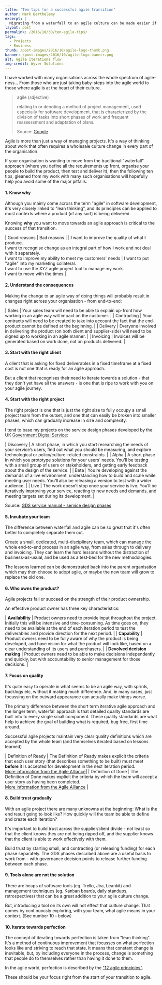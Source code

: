 ```yaml
---
title: 'Ten tips for a successful agile transition'
author: Mark Berthelemy
excerpt: |
  Migrating from a waterfall to an agile culture can be made easier if you follow my ten tips
layout: post
permalink: /2016/10/30/ten-agile-tips/
tags:
  - Projects
  - Business
thumb: /post-images/2016/10/agile-logo-thumb.png
banner: /post-images/2016/10/agile-logo-banner.png
alt: Agile iterations flow
img-credit: Wyver Solutions
---
```

I have worked with many organisations across the whole spectrum of agile-ness... From those who are just taking baby-steps into the agile world to those where agile is at the heart of their culture.

> agile (adjective)
>
> relating to or denoting a method of project management, used especially for software development, that is characterized by the division of tasks into short phases of work and frequent reassessment and adaptation of plans.
>
> Source: <a href="https://www.google.co.uk/search?q=agile+definition&oq=agile+definition" target="_blank">Google</a>

Agile is more than just a way of managing projects. It's a way of thinking about work that often requires a wholesale culture change in every part of the organisation.

If your organisation is wanting to move from the traditional "waterfall" approach (where you define all the requirements up front, organise your people to build the product, then test and deliver it), then the following ten tips, gleaned from my work with many such organisations will hopefully help you avoid some of the major pitfalls.

#### 1. Know why

Although you mainly come across the term "agile" in software development, it's very closely linked to "lean thinking", and its principles can be applied to most contexts where a product (of any sort) is being delivered.

Knowing **why** you want to move towards an agile approach is critical to the success of that transition.

| Good reasons | Bad reasons |
| I want to improve the quality of what I produce.<br />I want to recognise change as an integral part of how I work and not deal with it separately.<br />I want to improve my ability to meet my customers' needs | I want to put "agile" into my marketing collateral.<br />I want to use the XYZ agile project tool to manage my work.<br />I want to move with the times |

#### 2. Understand the consequences

Making the change to an agile way of doing things will probably result in changes right across your organisation - from end-to-end:

| Sales | Your sales team will need to be able to explain up-front how working in an agile way will impact on the customer. |
| Contracting | Your contracts will need to be created to take into account the fact that the end-product cannot be defined at the beginning. |
| Delivery | Everyone involved in delivering the product (on both client and supplier-side) will need to be signed up to working in an agile manner. |
| Invoicing | Invoices will be generated based on work done, not on products delivered. |

#### 3. Start with the right client

A client that is asking for fixed deliverables in a fixed timeframe at a fixed cost is not one that is ready for an agile approach.

But a client that recognises their need to iterate towards a solution - that they don't yet have all the answers - is one that is ripe to work with you on your agile journey.

#### 4. Start with the right project

The right project is one that is just the right size to fully occupy a small project team from the outset, and one that can easily be broken into smaller phases, which can gradually increase in size and complexity.

I tend to base my projects on the service design phases developed by the UK <a href="https://gds.blog.gov.uk/">Government Digital Service</a>:

| Discovery | A short phase, in which you start researching the needs of your service’s users, find out what you should be measuring, and explore technological or policy/culture-related constraints. |
| Alpha | A short phase in which you prototype solutions for your users' needs. You’ll be testing with a small group of users or stakeholders, and getting early feedback about the design of the service. |
| Beta | You’re developing against the demands of a live environment, understanding how to build and scale while meeting user needs. You’ll also be releasing a version to test with a wider audience. |
| Live | The work doesn’t stop once your service is live. You’ll be iteratively improving your service, reacting to new needs and demands, and meeting targets set during its development. |

Source: <a href="https://www.gov.uk/service-manual/phases" target="_blank">GDS service manual - service design phases<a/>

#### 5. Incubate your team

The difference between waterfall and agile can be so great that it's often better to completely separate them out.

Create a small, dedicated, multi-disciplinary team, which can manage the whole end-to-end process in an agile way, from sales through to delivery and invoicing. They can learn the hard lessons without the distraction of business-as-usual, and be used as a test-bed for the new methodologies.

The lessons learned can be demonstrated back into the parent organisation which may then choose to adopt agile, or maybe the new team will grow to replace the old one.

#### 6. Who owns the product?

Agile projects fail or succeed on the strength of their product ownership.

An effective product owner has three key characteristics:

| **Availability** | Product owners need to provide input throughout the project. Initially this will be intensive and time-consuming. As time goes on, they need to be available at the end of each iteration period to test the  deliverables and provide direction for the next period. |
| **Capability** | Product owners need to be fully aware of why the product is being developed, and have vision for what the product will look like, based on a clear understanding of its users and purchasers. |
| **Devolved decision making** | Product owners need to be able to make decisions independently and quickly, but with accountability to senior management for those decisions. |

#### 7. Focus on quality

It's quite easy to operate in what seems to be an agile way, with sprints, backlogs etc, without it making much difference. And, in many cases, just focussing on the outward appearance can actually make things worse.

The primary difference between the short term iterative agile approach and the longer term, waterfall approach is that detailed quality standards are built into to every single small component. These quality standards are what help to achieve the goal of building what is required, bug free, first time around.

Successful agile projects maintain very clear quality definitions which are accepted by the whole team (and themselves iterated based on lessons learned)

| Definition of Ready | The Definition of Ready makes explicit the criteria that each user story (that describes something to be built) must meet **before** it is accepted for development in the next iteration period.<br /><a href="https://www.agilealliance.org/glossary/definition-of-ready/" target="_blank">More information from the Agile Alliance</a>|
| Definition of Done | The Definition of Done makes explicit the criteria by which the team will accept a user story as having been completed.<br /><a href="https://www.agilealliance.org/glossary/definition-of-done/" target="_blank">More information from the Agile Alliance</a> |

#### 8. Build trust gradually

With an agile project there are many unknowns at the beginning: What is the end result going to look like? How quickly will the team be able to define and create each iteration?

It's important to build trust across the supplier/client divide - not least so that the client knows they are not being ripped off, and the supplier knows that the client is able to work effectively with them.

Build trust by starting small, and contracting (or releasing funding) for each phase separately. The GDS phases described above are a useful basis to work from - with governance decision points to release further funding between each phase.

#### 9. Tools alone are not the solution

There are heaps of software tools (eg. Trello, Jira, Leankit) and management techniques (eg. Kanban boards, daily standups, retrospectives) that can be a great addition to your agile culture change.

But, introducing a tool on its own will not effect that culture change. That comes by continuously exploring, with your team, what agile means in your context. (See number 10 - below)

#### 10. Iterate towards perfection

The concept of iterating towards perfection is taken from "lean thinking". It's a method of continuous improvement that focusses on what perfection looks like and striving to reach that state. It means that constant change is inevitable, but, by including everyone in the process, change is something that people do to themselves rather than having it done to them.

In the agile world, perfection is described by the <a href="http://agilemanifesto.org/principles.html" target="_blank">"12 agile principles"</a>.

These should be your focus right from the start of your transition to agile.
